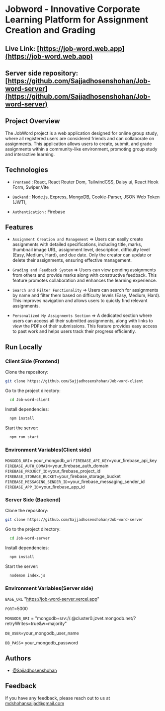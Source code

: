# Jobword - Innovative Corporate Learning Platform for Assignment Creation and Grading

## Live Link: [https://job-word.web.app](https://job-word.web.app)

## Server side repository: [https://github.com/Sajjadhosenshohan/Job-word-server](https://github.com/Sajjadhosenshohan/Job-word-server)





## Project Overview

The JobWord project is a web application designed for online group study, where all registered users are considered friends and can collaborate on assignments. This application allows users to create, submit, and grade assignments within a community-like environment, promoting group study and interactive learning.


## Technologies

- `Frontend` : React, React Router Dom, TailwindCSS, Daisy ui, React Hook Form, Swiper,Vite

- `Backend` : Node.js, Express, MongoDB, Cookie-Parser, JSON Web Token (JWT),
- `Authentication` : Firebase

## Features

- `Assignment Creation and Management` => Users can easily create assignments with detailed specifications, including title, marks, thumbnail image URL, assignment level, description, difficulty level (Easy, Medium, Hard), and due date. Only the creator can update or delete their assignments, ensuring effective management.

- `Grading and Feedback System` => Users can view pending assignments from others and provide marks along with constructive feedback. This feature promotes collaboration and enhances the learning experience.

- `Search and Filter Functionality` => Users can search for assignments by name and filter them based on difficulty levels (Easy, Medium, Hard). This improves navigation and allows users to quickly find relevant assignments.

- `Personalized My Assignments Section` => A dedicated section where users can access all their submitted assignments, along with links to view the PDFs of their submissions. This feature provides easy access to past work and helps users track their progress efficiently.


## Run Locally

### Client Side (Frontend)

Clone the repository:

```bash
git clone https://github.com/Sajjadhosenshohan/Job-word-client

```

Go to the project directory:

```bash
  cd Job-word-client
```

Install dependencies:

```bash
  npm install
```

Start the server:

```bash
  npm run start
```
### Environment Variables(Client side)

`MONGODB_URI`= your_mongodb_uri
`FIREBASE_API_KEY`=your_firebase_api_key
`FIREBASE_AUTH_DOMAIN`=your_firebase_auth_domain
`FIREBASE_PROJECT_ID`=your_firebase_project_id
`FIREBASE_STORAGE_BUCKET`=your_firebase_storage_bucket
`FIREBASE_MESSAGING_SENDER_ID`=your_firebase_messaging_sender_id
`FIREBASE_APP_ID`=your_firebase_app_id



### Server Side (Backend)

Clone the repository:

```bash
git clone https://github.com/Sajjadhosenshohan/Job-word-server

```

Go to the project directory:

```bash
  cd Job-word-server
```

Install dependencies:

```bash
  npm install
```

Start the server:

```bash
  nodemon index.js
```
### Environment Variables(Server side)

`BASE_URL` "https://job-word-server.vercel.app"

`PORT`=5000

`MONGODB_URI` = "mongodb+srv://:@cluster0.jzvet.mongodb.net/?retryWrites=true&w=majority"

`DB_USER`=your_mongodb_user_name

`DB_PASS`= your_mongodb_password


## Authors

- [@Sajjadhosenshohan](https://github.com/Sajjadhosenshohan)


## Feedback

If you have any feedback, please reach out to us at mdshohansajjad@gmail.com

